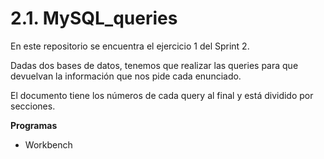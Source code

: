 # 2.1. MySQL_queries
En este repositorio se encuentra el ejercicio 1 del Sprint 2.

Dadas dos bases de datos, tenemos que realizar las queries para que devuelvan la información que nos pide cada enunciado.

El documento tiene los números de cada query al final y está dividido por secciones.

**Programas**
- Workbench
